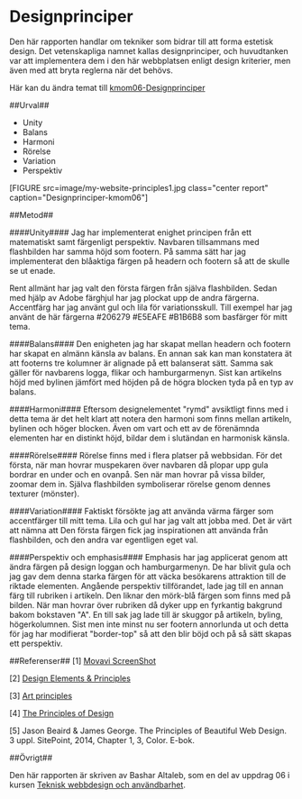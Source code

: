 ---
---
Designprinciper
=====================================
Den här rapporten handlar om tekniker som bidrar till att forma estetisk design. Det vetenskapliga namnet kallas designprinciper, och huvudtanken var att implementera dem i den här webbplatsen enligt design kriterier, men även med att bryta reglerna när det behövs.

Här kan du ändra temat till [kmom06-Designprinciper](http://www.student.bth.se/~baaa19/dbwebb-kurser/design/me/redovisa/htdocs/rapport/designprinciper?style=kmom06-designprincip)

##Urval##


* Unity
* Balans
* Harmoni
* Rörelse
* Variation
* Perspektiv


[FIGURE src=image/my-website-principles1.jpg class="center report" caption="Designprinciper-kmom06"]

##Metod##

####Unity####
Jag har implementerat enighet principen från ett matematiskt samt färgenligt perspektiv. Navbaren tillsammans med flashbilden har samma höjd som footern. På samma sätt har jag implementerat den blåaktiga färgen på headern och footern så att de skulle se ut enade.

Rent allmänt har jag valt den första färgen från själva flashbilden. Sedan med hjälp av Adobe färghjul har jag plockat upp de andra färgerna. Accentfärg har jag använt gul och lila för variationsskull. Till exempel har jag använt de här färgerna <span class="background4">#206279</span> <span class="background5">#E5EAFE</span> <span class="background6">#B1B6B8</span> som basfärger för mitt tema.

####Balans####
Den enigheten jag har skapat mellan headern och footern har skapat en almänn känsla av balans. En annan sak kan man konstatera ät att footerns tre kolumner är alignade på ett balanserat sätt. Samma sak gäller för navbarens logga, flikar och hamburgarmenyn. Sist kan artikelns höjd med bylinen jämfört med höjden på de högra blocken tyda på en typ av balans.


####Harmoni####
Eftersom designelementet "rymd" avsiktligt finns med i detta tema är det helt klart att notera den harmoni som finns mellan artikeln, bylinen och höger blocken. Även om vart och ett av de förenämnda elementen har en distinkt höjd, bildar dem i slutändan en harmonisk känsla.

####Rörelse####
Rörelse finns med i flera platser på webbsidan. För det första, när man hovrar muspekaren över navbaren då plopar upp gula bordrar en under och en ovanpå. Sen när man hovrar på vissa bilder, zoomar dem in. Själva flashbilden symboliserar rörelse genom dennes texturer (mönster).


####Variation####
Faktiskt försökte jag att använda värma färger som accentfärger till mitt tema. Lila och gul har jag valt att jobba med. Det är värt att nämna att Den första färgen fick jag inspirationen att använda från flashbilden, och den andra var egentligen eget val.

####Perspektiv och emphasis####
Emphasis har jag applicerat genom att ändra färgen på design loggan och hamburgarmenyn. De har blivit gula och jag gav dem denna starka färgen för att väcka besökarens attraktion till de riktade elementen. Angående perspektiv tillförandet, lade jag till en annan färg till rubriken i artikeln. Den liknar den mörk-blå färgen som finns med på bilden. När man hovrar över rubriken då dyker upp en fyrkantig bakgrund bakom bokstaven "A". En till sak  jag lade till är skuggor på artikeln, byling, högerkolumnen. Sist men inte minst nu ser footern annorlunda ut och detta för jag har modifierat "border-top"  så att den blir böjd och på så sätt skapas ett perspektiv.

##Referenser##
[1] [Movavi ScreenShot](https://img.movavi.com/online-help/screenrecorder/9/taking_screenshots.htm#)

[2] [Design Elements & Principles](https://www.canva.com/learn/design-elements-principles/)

[3] [Art principles](https://www.youtube.com/watch?v=eapeL2fwdc8&list=PLKtP9l5q3ce-oz7aoBkk-oEn4xzGbtqxU&index=5)

[4] [The Principles of Design](https://www.youtube.com/watch?v=ZK86XQ1iFVs&list=PLKtP9l5q3ce-oz7aoBkk-oEn4xzGbtqxU&index=2)

[5] Jason Beaird & James George. The Principles of Beautiful Web Design. 3 uppl. SitePoint, 2014, Chapter 1, 3, Color. E-bok.

##Övrigt##

Den här rapporten är skriven av Bashar Altaleb, som en del av uppdrag 06 i kursen [Teknisk webbdesign och användbarhet](https://dbwebb.se/kurser/design-v2).
